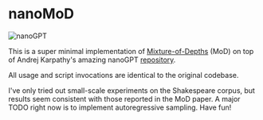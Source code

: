 
# nanoMoD

![nanoGPT](assets/nanogpt.jpg)

This is a super minimal implementation of [Mixture-of-Depths](https://arxiv.org/abs/2404.02258) (MoD) on top of Andrej Karpathy's amazing nanoGPT [repository](https://github.com/karpathy/nanoGPT). 

All usage and script invocations are identical to the original codebase.

I've only tried out small-scale experiments on the Shakespeare corpus, but results seem consistent with those reported in the MoD paper. A major TODO right now is to implement autoregressive sampling. Have fun! 